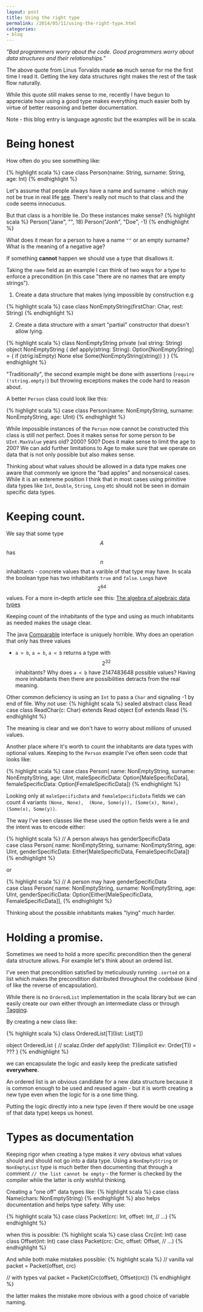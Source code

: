 ```yaml
---
layout: post
title: Using the right type
permalink: /2014/05/11/using-the-right-type.html
categories:
- blog
---
```


<script type="text/javascript" async
  src="https://cdn.mathjax.org/mathjax/latest/MathJax.js?config=TeX-MML-AM_CHTML">
</script>

*"Bad programmers worry about the code. Good programmers worry about data
structures and their relationships."*

The above quote from Linus Torvalds made **so** much sense for me the first time I
read it. Getting the key data structures right makes the rest of the task flow
naturally.

While this quote still makes sense to me, recently I have begun to appreciate
how using a good type makes everything much easier both by virtue of better
reasoning and better documentation.

Note - this blog entry is language agnostic but the examples will be in scala.

Being honest
============

How often do you see something like:

{% highlight scala %}
case class Person(name: String, surname: String, age: Int)
{% endhighlight %}

Let's assume that people always have a name and surname - which may not be true in real life [see](http://www.w3.org/International/questions/qa-personal-names). There's really not much to that class and the code seems innocuous.

But that class is a horrible lie. Do these instances make sense?
{% highlight scala %}
Person("Jane", "", 18)
Person("Jonh", "Doe", -1)
{% endhighlight %}

What does it mean for a person to have a name `""` or an empty surname? What is the meaning of a negative age?

If something **cannot** happen we should use a type that disallows it. 

Taking the `name` field as an example I can think of two ways for a type to
enforce a precondition (in this case "there are no names that are empty
strings").

1) Create a data structure that makes lying impossible by construction e.g

{% highlight scala %}
case class NonEmptyString(firstChar: Char, rest: String)
{% endhighlight %}

2) Create a data structure with a smart "partial" constructor that doesn't allow
lying.

{% highlight scala %}
class NonEmptyString private (val string: String)
object NonEmptyString {
  def apply(string: String): Option[NonEmptyString] = {
    if (strig.isEmpty) None
    else               Some(NonEmptyString(string))
  }
}
{% endhighlight %}

"Traditionally", the second example might be done with assertions 
(`require (!string.empty)`) but throwing exceptions makes the code hard to
reason about. 

A better `Person` class could look like this:

{% highlight scala %}
case class Person(name: NonEmptyString, surname: NonEmptyString, age: UInt)
{% endhighlight %}

While impossible instances of the  `Person` now cannot be constructed this
class is still not perfect. Does it makes sense for some person to be
`UInt.MaxValue` years old?  2000? 500? Does it make sense to limit the age to
200? We can add further limitations  to Age to make sure that we operate on data
that is not only possible but also makes sense.

Thinking about what values should be allowed in a data type makes one aware that
commonly we ignore the "bad apples" and nonsensical cases. While it is an
extereme position I think that in most cases using primitive data types like
`Int`, `Double`, `String`, `Long` etc should not be seen in domain specific data
types.

Keeping count.
==============

We say that some type $$A$$ has $$n$$ inhabitants - concrete values that a varible
of that type may have. In scala the boolean type has two inhabitants `true` and
`false`.  `Long`s have $$2^{64}$$ values. For a more in-depth article see this: [The
algebra of algebraic data types](http://chris-taylor.github.io/blog/2013/02/10/the-algebra-of-algebraic-data-types/)

Keeping count of the inhabitants of the type and using as much inhabitants as
needed makes the usage clear. 

The java [Comparable](http://docs.oracle.com/javase/7/docs/api/java/lang/Comparable.html)
interface is uniquely horrible. Why does an operation that only has three values
- `a > b`, `a = b`, `a < b` returns a type with $$2^{32}$$ inhabitants?  Why does
`a < b` have 2147483648 possible values? Having more inhabitants then there are
possibilities detracts from the real meaning. 

Other common deficiency is using an `Int` to pass a `Char` and signaling -1 by end of
file. Why not use:
{% highlight scala %}
sealed abstract class Read
case class ReadChar(c: Char) extends Read
object Eof extends Read
{% endhighlight %}

The meaning is clear and we don't have to worry about *millions* of unused values.

Another place where it's worth to count the inhabitants are data types with
optional values. Keeping to the `Person` example  I've often seen code that
looks like:

{% highlight scala %}
case class Person(
   name: NonEmptyString,
   surname: NonEmptyString,
   age: UInt,
   maleSpecificData: Option[MaleSpecificData],
   femaleSpecificData: Option[FemaleSpecificData])
{% endhighlight %}

Looking only at `maleSpecificData` and `femaleSpecificData` fields we can count 4
variants `(None, None), 
(None, Some(y)),
(Some(x), None),
(Some(x), Some(y))`. 

The way I've seen classes like these used the option fields were a lie and the intent was to encode
either:

{% highlight scala %}
// A person always has genderSpecificData  
case class Person(
   name: NonEmptyString,
   surname: NonEmptyString,
   age: UInt,
   genderSpecificData: Either[MaleSpecificData, FemaleSpecificData])
{% endhighlight %}

or

{% highlight scala %}
// A person may have genderSpecificData  
case class Person(
   name: NonEmptyString,
   surname: NonEmptyString,
   age: UInt,
   genderSpecificData: Option[Either[MaleSpecificData, FemaleSpecificData]],
{% endhighlight %}

Thinking about the possible inhabitants makes "lying" much harder.

Holding a promise.
================== 

Sometimes we need to hold a more specific precondition then the general data
structure allows. For example let's think about an ordered list. 

I've seen that precondition satisfied by meticulously running `.sorted` on a
list which makes the precondition distributed throughout the codebase (kind of
like the reverse of encapsulation).

While there is no `OrderedList` implementation in the scala library but we can
easily create our own either through an intermediate class or through
[Tagging](http://eed3si9n.com/learning-scalaz/Tagged+type.html).

By creating a new class like:

{% highlight scala %}
class OrderedList[T](list: List[T])

object OrderedList {
  // scalaz.Order 
  def apply(list: T)(implicit ev: Order[T)) = ???
}
{% endhighlight %}

we can encapsulate the logic and easily keep the predicate satisfied
**everywhere**. 

An ordered list is an obvious candidate for a new data structure because it is
common enough to be used and reused again - but it is worth creating a new type
even when the logic for is a one time thing. 

Putting the logic directly into a new type (even if there would be one usage of
that data type) keeps us honest.

Types as documentation
======================

Keeping rigor when creating a type makes it *very* obvious what values should
and should not go into a data type. Using a `NonEmptyString` or `NonEmptyList`
type is much better then documenting that through a comment `// the list cannot be
empty` - the former is checked by the compiler while the latter is only wishful
thinking.

Creating a "one off" data types like:
{% highlight scala %}
case class Name(chars: NonEmptyString)
{% endhighlight %}
also helps documentation and helps type safety. Why use:

{% highlight scala %}
case class Packet(crc: Int, offset: Int, // ...)
{% endhighlight %}

when this is possible:
{% highlight scala %}
case class Crc(int: Int)
case class Offset(int: Int)
case class Packet(crc: Crc, offset: Offset, // ...)
{% endhighlight %}

And while both make mistakes possible:
{% highlight scala %}
// vanilla 
val packet = Packet(offset, crc)

// with types 
val packet = Packet(Crc(offset), Offset(crc))
{% endhighlight %}

the latter makes the mistake more obvious with a good choice of variable naming.
